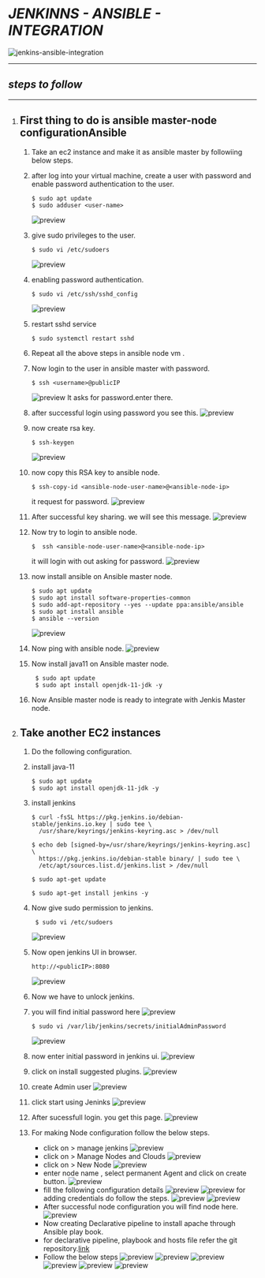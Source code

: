 #  *JENKINNS - ANSIBLE - INTEGRATION* 
![jenkins-ansible-integration](images/001.PNG)
*** 
##  *steps to follow*
---
1. First thing to do is ansible master-node configurationAnsible
   ---

   1. Take an ec2 instance and make it as ansible master by followiing below steps.
   2. after log into your virtual machine, create a user with password and enable password authentication to the user.
      ```
      $ sudo apt update
      $ sudo adduser <user-name>

      ```
      ![preview](images/010.PNG)
   3. give sudo privileges to the user.
      ```
      $ sudo vi /etc/sudoers

      ```
      ![preview](images/011.png)

   4. enabling password authentication.
      ```
      $ sudo vi /etc/ssh/sshd_config

      ```
      ![preview](images/012.png)
   5. restart sshd service
      ```
      $ sudo systemctl restart sshd

      ```
   6. Repeat all the above steps in ansible node vm .
   7. Now login to the user in ansible master with password.
      ```
      $ ssh <username>@publicIP

      ``` 
      ![preview](images/013.png)
      It asks for password.enter  there.
   8. after successful login using password you see this.
      ![preview](images/014.png)  
   9. now create rsa key.
      ```
      $ ssh-keygen
      
      ```
      ![preview](images/015.png)
   10. now copy this RSA key to ansible node.
       ```
       $ ssh-copy-id <ansible-node-user-name>@<ansible-node-ip>
       
       ```
       it request for password.
       ![preview](images/016.png)  
   11. After successful key sharing. we will see this message.
       ![preview](images/017.png)
   12. Now try to login to ansible node.
       ```
       $  ssh <ansible-node-user-name>@<ansible-node-ip>

       ```
       it will login with out asking for password.
       ![preview](images/018.png)
   13. now install ansible on Ansible master node.
       ```
       $ sudo apt update
       $ sudo apt install software-properties-common
       $ sudo add-apt-repository --yes --update ppa:ansible/ansible
       $ sudo apt install ansible
       $ ansible --version

       ```  
       ![preview](images/020.png)
   14. Now ping with ansible node.
       ![preview](images/021.png) 
   15. Now install java11 on Ansible master node. 
       ```
        $ sudo apt update
        $ sudo apt install openjdk-11-jdk -y

       ``` 
   16. Now Ansible master node is ready to integrate with Jenkis Master node.  
   
2. Take another EC2 instances
    ---
    1. Do the following configuration.
    2. install java-11
        ```
        $ sudo apt update
        $ sudo apt install openjdk-11-jdk -y

        ```
    3. install jenkins
        ```
        $ curl -fsSL https://pkg.jenkins.io/debian-stable/jenkins.io.key | sudo tee \
          /usr/share/keyrings/jenkins-keyring.asc > /dev/null
        
        $ echo deb [signed-by=/usr/share/keyrings/jenkins-keyring.asc] \
          https://pkg.jenkins.io/debian-stable binary/ | sudo tee \
          /etc/apt/sources.list.d/jenkins.list > /dev/null
        
        $ sudo apt-get update

        $ sudo apt-get install jenkins -y

        ```
    4. Now give sudo permission to jenkins.
       ```
        $ sudo vi /etc/sudoers

       ```
       ![preview](images/002.png)

    5. Now open jenkins UI in browser.
        ```
        http://<publicIP>:8080
        ```
        ![preview](images/003.PNG)

    6. Now we have to unlock jenkins.
    7. you will find initial password here
        ![preview](images/004.png)
       
       ```
       $ sudo vi /var/lib/jenkins/secrets/initialAdminPassword

       ```
       ![preview](/images/005.png)
    8. now enter initial password in jenkins ui.
        ![preview](images/006.png)
    9. click on install suggested plugins.
        ![preview](images/007.png)
    10. create Admin user 
        ![preview](images/008.png)
    11. click start using Jeninks
        ![preview](images/009.png)
    12. After sucessfull login.  you get this page.
        ![preview](images/022.png)
    13. For making Node configuration follow the below steps.
        * click on > manage jenkins
          ![preview](images/023.png)
        * click on > Manage Nodes and Clouds
          ![preview](images/024.png) 
        * click on > New Node
          ![preview](images/025.png)
        * enter node name , select permanent Agent and click on create button.
          ![preview](images/026.png)
        * fill the following configuration details
          ![preview](images/027.png)
          ![preview](images/028.png)
          for adding credentials do follow the steps.
          ![preview](images/029.png)
          ![preview](images/030.png)
        * After successful node configuration you will find node here.
          ![preview](images/031.png)
        * Now creating Declarative pipeline to install apache through Ansible play book.
        * for declarative pipeline, playbook and hosts file refer the git repository.[link](https://github.com/My-revision-aws-devops/jenkins-ansible-intigration.git)
        * Follow the below steps
          ![preview](images/032.png)
          ![preview](images/033.png)
          ![preview](images/034.png)
          ![preview](images/035.png)
          ![preview](images/036.png)
          ![preview](images/037.png)
